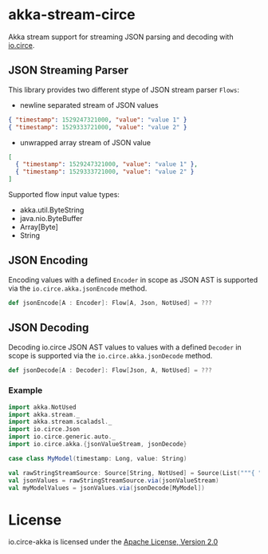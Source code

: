 # akka-stream-circe

Akka stream support for streaming JSON parsing and decoding with [io.circe](https://circe.github.io/circe/).

## JSON Streaming Parser

This library provides two different stype of JSON stream parser `Flows`:

- newline separated stream of JSON values
```json
{ "timestamp": 1529247321000, "value": "value 1" }
{ "timestamp": 1529333721000, "value": "value 2" }
```
- unwrapped array stream of JSON value
```json
[
  { "timestamp": 1529247321000, "value": "value 1" },
  { "timestamp": 1529333721000, "value": "value 2" }
]
```

Supported flow input value types:
- akka.util.ByteString
- java.nio.ByteBuffer
- Array[Byte]
- String


## JSON Encoding

Encoding values with a defined `Encoder` in scope as JSON AST is supported via the  `io.circe.akka.jsonEncode` method.
```scala
def jsonEncode[A : Encoder]: Flow[A, Json, NotUsed] = ???
```

## JSON Decoding

Decoding io.circe JSON AST values to values with a defined `Decoder` in scope is supported via the `io.circe.akka.jsonDecode`
method.
```scala
def jsonDecode[A : Decoder]: Flow[Json, A, NotUsed] = ???
```

### Example

```scala
import akka.NotUsed
import akka.stream._
import akka.stream.scaladsl._
import io.circe.Json
import io.circe.generic.auto._
import io.circe.akka.{jsonValueStream, jsonDecode}

case class MyModel(timestamp: Long, value: String)

val rawStringStreamSource: Source[String, NotUsed] = Source(List("""{ "timestamp": 1529247321000, "value": "value 1" }\n""", """{ "timestamp": 1529333721000, "value": "value 2" }\n"""))
val jsonValues = rawStringStreamSource.via(jsonValueStream)
val myModelValues = jsonValues.via(jsonDecode[MyModel])
```

# License

io.circe-akka is licensed under the [Apache License, Version 2.0](http://www.apache.org/licenses/LICENSE-2.0)
